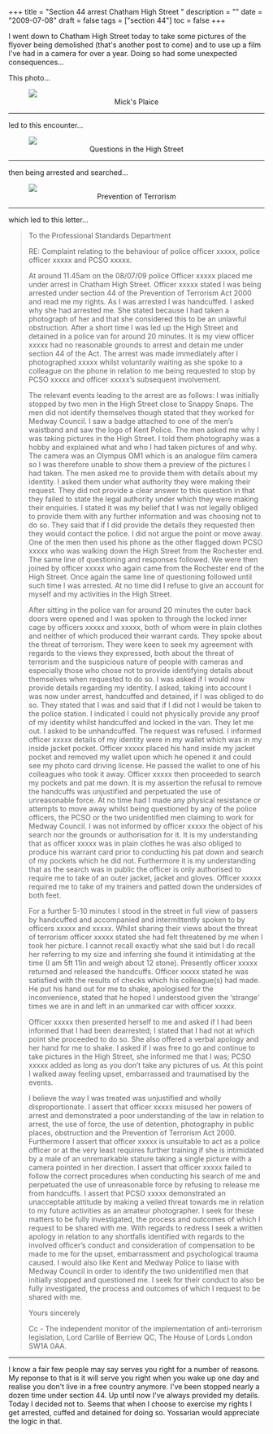 +++
title = "Section 44 arrest  Chatham High Street "
description = ""
date = "2009-07-08"
draft = false
tags = ["section 44"]
toc = false
+++

I went down to Chatham High Street today to take some pictures of the flyover being demolished (that's another post to come) and to use up a film I've had in a camera for over a year. Doing so had some unexpected consequences...

This photo...

<figure style="text-align: center">
  <img style="display:block;margin:auto" src="https://i.ibb.co/21fWrxPr/chips-1.jpg">
  <figcaption>Mick's Plaice</figcaption>
</figure>

***

led to this encounter...

<figure style="text-align: center">
  <img style="display:block;margin:auto" src="https://i.ibb.co/hxwDVckj/questions-1.jpg">
  <figcaption>Questions in the High Street</figcaption>
</figure>

***
then being arrested and searched...
<figure style="text-align: center">
  <img style="display:block;margin:auto" src="https://i.ibb.co/sd3wJyph/Po-TAct-2-K-1.jpg">
  <figcaption>Prevention of Terrorism</figcaption>
</figure>

***

which led to this letter...

> To the Professional Standards Department
> 
> RE: Complaint relating to the behaviour of police officer xxxxx, police officer xxxxx and PCSO xxxxx.
> 
> At around 11.45am on the 08/07/09 police Officer xxxxx placed me under arrest in Chatham High Street. Officer xxxxx stated I was being arrested under section 44 of the Prevention of Terrorism Act 2000 and read me my rights. As I was arrested I was handcuffed. I asked why she had arrested me. She stated because I had taken a photograph of her and that she considered this to be an unlawful obstruction. After a short time I was led up the High Street and detained in a police van for around 20 minutes. It is my view officer xxxxx had no reasonable grounds to arrest and detain me under section 44 of the Act. The arrest was made immediately after I photographed xxxxx whilst voluntarily waiting as she spoke to a colleague on the phone in relation to me being requested to stop by PCSO xxxxx and officer xxxxx’s subsequent involvement.
> 
> The relevant events leading to the arrest are as follows: I was initially stopped by two men in the High Street close to Snappy Snaps. The men did not identify themselves though stated that they worked for Medway Council. I saw a badge attached to one of the men’s waistband and saw the logo of Kent Police. The men asked me why I was taking pictures in the High Street. I told them photography was a hobby and explained what and who I had taken pictures of and why. The camera was an Olympus OM1 which is an analogue film camera so I was therefore unable to show them a preview of the pictures I had taken. The men asked me to provide them with details about my identity. I asked them under what authority they were making their request. They did not provide a clear answer to this question in that they failed to state the legal authority under which they were making their enquiries. I stated it was my belief that I was not legally obliged to provide them with any further information and was choosing not to do so. They said that if I did provide the details they requested then they would contact the police. I did not argue the point or move away. One of the men then used his phone as the other flagged down PCSO xxxxx who was walking down the High Street from the Rochester end. The same line of questioning and responses followed. We were then joined by officer xxxxx who again came from the Rochester end of the High Street. Once again the same line of questioning followed until such time I was arrested. At no time did I refuse to give an account for myself and my activities in the High Street.
> 
> After sitting in the police van for around 20 minutes the outer back doors were opened and I was spoken to through the locked inner cage by officers xxxxx and xxxxx, both of whom were in plain clothes and neither of which produced their warrant cards. They spoke about the threat of terrorism. They were keen to seek my agreement with regards to the views they expressed, both about the threat of terrorism and the suspicious nature of people with cameras and especially those who chose not to provide identifying details about themselves when requested to do so. I was asked if I would now provide details regarding my identity. I asked, taking into account I was now under arrest, handcuffed and detained, if I was obliged to do so. They stated that I was and said that if I did not I would be taken to the police station. I indicated I could not physically provide any proof of my identity whilst handcuffed and locked in the van. They let me out. I asked to be unhandcuffed. The request was refused. I informed officer xxxxx details of my identity were in my wallet which was in my inside jacket pocket. Officer xxxxx placed his hand inside my jacket pocket and removed my wallet upon which he opened it and could see my photo card driving license. He passed the wallet to one of his colleagues who took it away. Officer xxxxx then proceeded to search my pockets and pat me down. It is my assertion the refusal to remove the handcuffs was unjustified and perpetuated the use of unreasonable force. At no time had I made any physical resistance or attempts to move away whilst being questioned by any of the police officers, the PCSO or the two unidentified men claiming to work for Medway Council. I was not informed by officer xxxxx the object of his search nor the grounds or authorisation for it. It is my understanding that as officer xxxxx was in plain clothes he was also obliged to produce his warrant card prior to conducting his pat down and search of my pockets which he did not. Furthermore it is my understanding that as the search was in public the officer is only authorised to require me to take of an outer jacket, jacket and gloves. Officer xxxxx required me to take of my trainers and patted down the undersides of both feet.
> 
> For a further 5-10 minutes I stood in the street in full view of passers by handcuffed and accompanied and intermittently spoken to by officers xxxxx and xxxxx. Whilst sharing their views about the threat of terrorism officer xxxxx stated she had felt threatened by me when I took her picture. I cannot recall exactly what she said but I do recall her referring to my size and inferring she found it intimidating at the time (I am 5ft 11in and weigh about 12 stone). Presently officer xxxxx returned and released the handcuffs. Officer xxxxx stated he was satisfied with the results of checks which his colleague(s) had made. He put his hand out for me to shake, apologised for the inconvenience, stated that he hoped I understood given the ‘strange’ times we are in and left in an unmarked car with officer xxxxx.
> 
> Officer xxxxx then presented herself to me and asked if I had been informed that I had been dearrested; I stated that I had not at which point she proceeded to do so. She also offered a verbal apology and her hand for me to shake. I asked if I was free to go and continue to take pictures in the High Street, she informed me that I was; PCSO xxxxx added as long as you don’t take any pictures of us. At this point I walked away feeling upset, embarrassed and traumatised by the events.
> 
> I believe the way I was treated was unjustified and wholly disproportionate. I assert that officer xxxxx misused her powers of arrest and demonstrated a poor understanding of the law in relation to arrest, the use of force, the use of detention, photography in public places, obstruction and the Prevention of Terrorism Act 2000. Furthermore I assert that officer xxxxx is unsuitable to act as a police officer or at the very least requires further training if she is intimidated by a male of an unremarkable stature taking a single picture with a camera pointed in her direction. I assert that officer xxxxx failed to follow the correct procedures when conducting his search of me and perpetuated the use of unreasonable force by refusing to release me from handcuffs. I assert that PCSO xxxxx demonstrated an unacceptable attitude by making a veiled threat towards me in relation to my future activities as an amateur photographer. I seek for these matters to be fully investigated, the process and outcomes of which I request to be shared with me. With regards to redress I seek a written apology in relation to any shortfalls identified with regards to the involved officer’s conduct and consideration of compensation to be made to me for the upset, embarrassment and psychological trauma caused. I would also like Kent and Medway Police to liaise with Medway Council in order to identify the two unidentified men that initially stopped and questioned me. I seek for their conduct to also be fully investigated, the process and outcomes of which I request to be shared with me.
> 
> Yours sincerely
> 
> Cc - The independent monitor of the implementation of anti-terrorism legislation, Lord Carlile of Berriew QC, The House of Lords London SW1A 0AA.
> 
---

I know a fair few people may say serves you right for a number of reasons. My reponse to that is it will serve you right when you wake up one day and realise you don't live in a free country anymore. I've been stopped nearly a dozen time under section 44. Up until now I've always provided my details. Today I decided not to. Seems that when I choose to exercise my rights I get arrested, cuffed and detained for doing so. Yossarian would appreciate the logic in that.